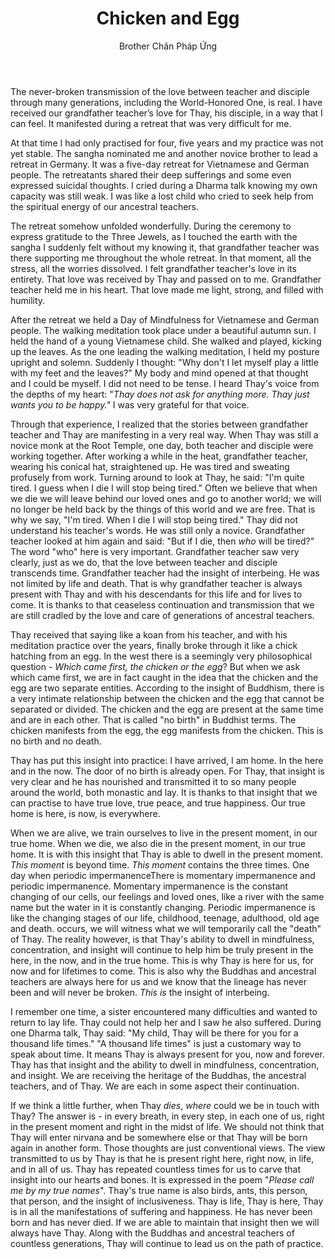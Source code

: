 ﻿---
title: Chicken and Egg
author: Brother Chân Pháp Ứng
---

The never-broken transmission of the love between teacher and disciple through many generations, including the World-Honored One, is real. I have received our grandfather teacher’s love for Thay, his disciple, in a way that I can feel. It manifested during a retreat that was very difficult for me.

At that time I had only practised for four, five years and my practice was not yet stable. The sangha nominated me and another novice brother to lead a retreat in Germany. It was a five-day retreat for Vietnamese and German people. The retreatants shared their deep sufferings and some even expressed suicidal thoughts. I cried during a Dharma talk knowing my own capacity was still weak. I was like a lost child who cried to seek help from the spiritual energy of our ancestral teachers.

The retreat somehow unfolded wonderfully. During the ceremony to express gratitude to the Three Jewels, as I touched the earth with the sangha I suddenly felt without my knowing it, that grandfather teacher was there supporting me throughout the whole retreat. In that moment, all the stress, all the worries dissolved. I felt grandfather teacher's love in its entirety. That love was received by Thay and passed on to me. Grandfather teacher held me in his heart. That love made me light, strong, and filled with humility.

After the retreat we held a Day of Mindfulness for Vietnamese and German people. The walking meditation took place under a beautiful autumn sun. I held the hand of a young Vietnamese child. She walked and played, kicking up the leaves. As the one leading the walking meditation, I held my posture upright and solemn. Suddenly I thought: "Why don't I let myself play a little with my feet and the leaves?" My body and mind opened at that thought and I could be myself. I did not need to be tense. I heard Thay's voice from the depths of my heart: "*Thay does not ask for anything more. Thay just wants you to be happy."*  I was very grateful for that voice.

Through that experience, I realized that the stories between grandfather teacher and Thay are manifesting in a very real way. When Thay was still a novice monk at the Root Temple, one day, both teacher and disciple were working together. After working a while in the heat, grandfather teacher, wearing his conical hat, straightened up. He was tired and sweating profusely from work. Turning around to look at Thay, he said: "I'm quite tired. I guess when I die I will stop being tired." Often we believe that when we die we will leave behind our loved ones and go to another world; we will no longer be held back by the things of this world and we are free. That is why we say, "I'm tired. When I die I will stop being tired." Thay did not understand his teacher's words. He was still only a novice. Grandfather teacher looked at him again and said: "But if I die, then *who* will be tired?" The word "who" here is very important. Grandfather teacher saw very clearly, just as we do, that the love between teacher and disciple transcends time. Grandfather teacher had the insight of interbeing. He was not limited by life and death. That is why grandfather teacher is always present with Thay and with his descendants for this life and for lives to come. It is thanks to that ceaseless continuation and transmission that we are still cradled by the love and care of generations of ancestral teachers.

Thay received that saying like a koan from his teacher, and with his meditation practice over the years, finally broke through it like a chick hatching from an egg. In the west there is a seemingly very philosophical question - *Which came first, the chicken or the egg*? But when we ask which came first, we are in fact caught in the idea that the chicken and the egg are two separate entities. According to the insight of Buddhism, there is a very intimate relationship between the chicken and the egg that cannot be separated or divided. The chicken and the egg are present at the same time and are in each other. That is called "no birth" in Buddhist terms. The chicken manifests from the egg, the egg manifests from the chicken. This is no birth and no death.

Thay has put this insight into practice: I have arrived, I am home. In the here and in the now. The door of no birth is already open. For Thay, that insight is very clear and he has nourished and transmitted it to so many people around the world, both monastic and lay. It is thanks to that insight that we can practise to have true love, true peace, and true happiness. Our true home is here, is now, is everywhere.

When we are alive, we train ourselves to live in the present moment, in our true home. When we die, we also die in the present moment, in our true home. It is with this insight that Thay is able to dwell in the present moment. *This moment* is beyond time. *This moment* contains the three times. One day when periodic impermanence<span class="note">There is momentary impermanence and periodic impermanence. Momentary impermanence is the constant changing of our cells, our feelings and loved ones, like a river with the same name but the water in it is constantly changing. Periodic impermanence is like the changing stages of our life, childhood, teenage, adulthood, old age and death.</span> occurs, we will witness what we will temporarily call the "death" of Thay. The reality however, is that Thay's ability to dwell in mindfulness, concentration, and insight will continue to help him be truly present in the here, in the now, and in the true home. This is why Thay is here for us, for now and for lifetimes to come. This is also why the Buddhas and ancestral teachers are always here for us and we know that the lineage has never been and will never be broken. *This is* the insight of interbeing.

I remember one time, a sister encountered many difficulties and wanted to return to lay life. Thay could not help her and I saw he also suffered. During one Dharma talk, Thay said: "My child, Thay will be there for you for a thousand life times." "A thousand life times" is just a customary way to speak about time. It means Thay is always present for you, now and forever. Thay has that insight and the ability to dwell in mindfulness, concentration, and insight. We are receiving the heritage of the Buddhas, the ancestral teachers, and of Thay. We are each in some aspect their continuation.

If we think a little further, when Thay *dies*, *where* could we be in touch with Thay? The answer is - in every breath, in every step, in each one of us, right in the present moment and right in the midst of life. We should not think that Thay will enter nirvana and be somewhere else or that Thay will be born again in another form. Those thoughts are just conventional views. The view transmitted to us by Thay is that he is present right here, right now, in life, and in all of us. Thay has repeated countless times for us to carve that insight into our hearts and bones. It is expressed in the poem "*Please call me by my true names*". Thay's true name is also birds, ants, this person, that person, and the insight of inclusiveness. Thay is life, Thay is here, Thay is in all the manifestations of suffering and happiness. He has never been born and has never died. If we are able to maintain that insight then we will always have Thay. Along with the Buddhas and ancestral teachers of countless generations, Thay will continue to lead us on the path of practice.
